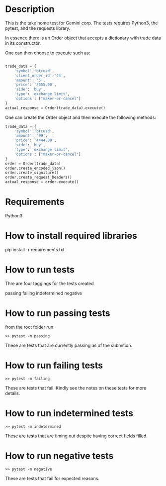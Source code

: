 # Description

This is the take home test for Gemini corp.
The tests requires Python3, the pytest, and the 
requests library.


In essence there is an Order object that accepts
a dictionary with trade data in its constructor.

One can then choose to execute
such as:

```python

trade_data = {
    'symbol':'btcusd',
    'client_order_id':'44',
    'amount': '5',
    'price': '3655.00',
    'side': 'buy',
    'type': 'exchange limit',
    'options': ["maker-or-cancel"]
}
actual_response = Order(trade_data).execute()

```

One can create the Order object and then
execute the following methods:

```python
trade_data = {
    'symbol':'btcusd',
    'amount': '99',
    'price': '4444.00',
    'side': 'buy',
    'type': 'exchange limit',
    'options': ["maker-or-cancel"]
}
order = Order(trade_data)
order.create_encoded_json()
order.create_signiture()
order.create_request_headers()
actual_response = order.execute()
```



 


# Requirements

Python3

# How to install required libraries

pip install -r requirements.txt

# How to run tests

Thre are four taggings for the tests created

passing
failing
indetermined
negative

# How to run passing tests

from the root folder run:

```
>> pytest -m passing
```

These are tests that are currently
passing as of the submition.

# How to run failing tests

```
>> pytest -m failing
```

These are tests that fail. Kindly see
the notes on these tests for more details.

# How to run indetermined tests

```
>> pytest -m indetermined
```

These are tests that are timing out despite
having correct fields filled.


# How to run negative tests

```
>> pytest -m negative
```

These are tests that fail for expected
reasons.

